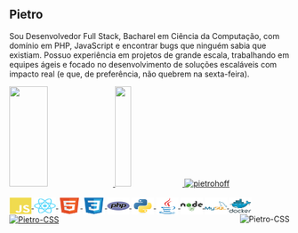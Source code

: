 ## Pietro

Sou Desenvolvedor Full Stack, Bacharel em Ciência da Computação, com domínio em PHP, JavaScript e encontrar bugs que ninguém sabia que existiam. Possuo experiência em projetos de grande escala, trabalhando em equipes ágeis e focado no desenvolvimento de soluções escaláveis com impacto real (e que, de preferência, não quebrem na sexta-feira).
 
 <div>
  <a href="https://github.com/pietrohoff">
  <img height="180em" width="37%"src="https://github-readme-stats.vercel.app/api?username=pietrohoff&show_icons=true&theme=dracula&include_all_commits=true&count_private=true"/>
  <img height="180em" width="24%" src="https://github-readme-stats.vercel.app/api/top-langs/?username=pietrohoff&layout=compact&langs_count=7&theme=dracula"/>
  <img height="180em" width="38%" src="https://github-readme-streak-stats.herokuapp.com/?user=pietrohoff&theme=dracula" alt="pietrohoff" />
</div>
<div style="display: inline_block"><br>
 <img align="center" alt="Pietro-Js" height="30" width="40" src="https://raw.githubusercontent.com/devicons/devicon/master/icons/javascript/javascript-plain.svg">
 <img align="center" alt="Pietro-React" height="30" width="40" src="https://raw.githubusercontent.com/devicons/devicon/master/icons/react/react-original.svg">
 <img align="center" alt="Pietro-HTML" height="30" width="40" src="https://raw.githubusercontent.com/devicons/devicon/master/icons/html5/html5-original.svg">
 <img align="center" alt="Pietro-CSS" height="30" width="40" src="https://raw.githubusercontent.com/devicons/devicon/master/icons/css3/css3-original.svg">
 <img align="center" alt="Pietro-CSS" height="30" width="40" src="https://raw.githubusercontent.com/devicons/devicon/master/icons/php/php-original.svg">
 <img align="center" alt="Pietro-CSS" height="30" width="40" src="https://raw.githubusercontent.com/devicons/devicon/master/icons/python/python-original.svg">
 <img align="center" alt="Pietro-CSS" height="30" width="40" src="https://raw.githubusercontent.com/devicons/devicon/master/icons/java/java-original.svg">
 <img align="center" alt="Pietro-CSS" height="30" width="40" src="https://raw.githubusercontent.com/devicons/devicon/master/icons/nodejs/nodejs-original-wordmark.svg">
 <img align="center" alt="Pietro-CSS" height="30" width="40" src="https://raw.githubusercontent.com/devicons/devicon/master/icons/mysql/mysql-original-wordmark.svg" >
 <img align="center" alt="Pietro-CSS" height="30" width="40" src="https://raw.githubusercontent.com/devicons/devicon/master/icons/docker/docker-original-wordmark.svg" >
 <img align="center" alt="Pietro-CSS" height="30" width="30" src="https://www.vectorlogo.zone/logos/google_cloud/google_cloud-icon.svg" >
 <img align="right" alt="Pietro-CSS" src="https://komarev.com/ghpvc/?username=pietrohoff&label=Profile%20views&color=0e75b6&style=flat" />
</div>
  
  ##
 
<div>  
</div>
